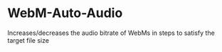 # WebM-Auto-Audio
Increases/decreases the audio bitrate of WebMs in steps to satisfy the target file size
